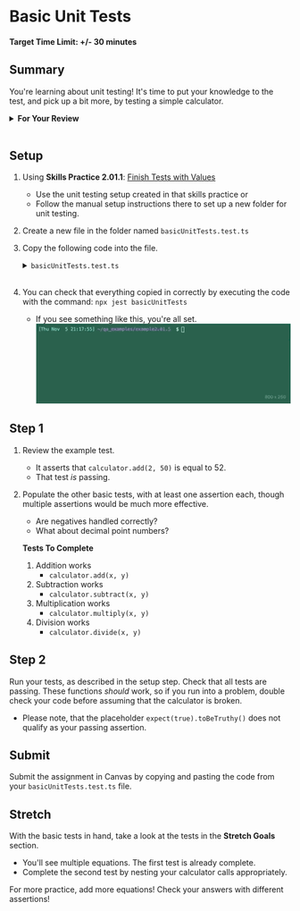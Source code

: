 # Basic Unit Tests

#### Target Time Limit: +/- 30 minutes

## Summary

You're learning about unit testing! It's time to put your knowledge to the test,
and pick up a bit more, by testing a simple calculator.

<details  markdown="1"> <summary> <strong> For Your Review </strong> </summary>

If you're feeling uncertain on where to start in this project, look over the
following:

- Skills Practice:
  - <a target="\_blank" href="https://devmountain.github.io/qa_student_assignments/units/unit_2_fundamentals/2.01/sp2.01.1.html">Finish
    Tests with Values</a>
  - <a target="\_blank" href="https://devmountain.github.io/qa_student_assignments/units/unit_2_fundamentals/2.01/sp2.01.2.html">Finish
    Tests with Assertions</a>

</details>

<br />

## Setup

1. Using **Skills Practice 2.01.1**:
   <a target="\_blank" href="https://devmountain.github.io/qa_student_assignments/units/unit_2_fundamentals/2.01/sp2.01.1.html">Finish
   Tests with Values</a>
   - Use the unit testing setup created in that skills practice or
   - Follow the manual setup instructions there to set up a new folder for unit
     testing.
1. Create a new file in the folder named `basicUnitTests.test.ts`
1. Copy the following code into the file.
   <details markdown="1"><summary><code>basicUnitTests.test.ts</code></summary>

   ```typescript
   describe("Testing the calculator", () => {
     test("Example test", () => {
       expect(calculator.add(2, 50)).toBe(52);
     });
     test("Addition works", () => {
       expect(true).toBeTruthy();
     });
     test("Subtraction works", () => {
       expect(true).toBeTruthy();
     });
     test("Multiplication works", () => {
       expect(true).toBeTruthy();
     });
     test("Division works", () => {
       expect(true).toBeTruthy();
     });
     describe("Stretch Goals", () => {
       test("(2+2)/4 == 1", () => {
         expect(calculator.divide(calculator.add(2, 2), 4)).toBe(1);
       });
       test("(28/4)*(6/2)*(30-27+(3-4)) == 42", () => {
         expect(true).toBeTruthy();
       });
     });
   });

   const calculator = {
     /** Takes two numbers and adds them together.
      * @example
      * calculator.add(2, 3) == 5
      */
     add: (a: number, b: number): number => a + b,
     /** Takes two numbers and subtracts the second from the first.
      * @example
      * calculator.subtract(2, 3) == -1
      */
     subtract: (a: number, b: number): number => a - b,
     /** Takes two numbers and multiplies them together.
      * @example
      * calculator.multiply(2, 3) == 6
      */
     multiply: (a: number, b: number): number => a * b,
     /** Takes two numbers and divides the first by the second.
      * @example
      * calculator.divide(2, 3) == 0.5
      */
     divide: (a: number, b: number): number => a / b,
   };
   ```

   </details>

   <br />

1. You can check that everything copied in correctly by executing the code with
   the command: `npx jest basicUnitTests`
   - If you see something like this, you're all set.
     ![](../../../assets/basicUnitTests1.gif)

## Step 1

1. Review the example test.
   - It asserts that `calculator.add(2, 50)` is equal to 52.
   - That test _is_ passing.
1. Populate the other basic tests, with at least one assertion each, though
   multiple assertions would be much more effective.

   - Are negatives handled correctly?
   - What about decimal point numbers?

   **Tests To Complete**

   1. Addition works
      - `calculator.add(x, y)`
   1. Subtraction works
      - `calculator.subtract(x, y)`
   1. Multiplication works
      - `calculator.multiply(x, y)`
   1. Division works
      - `calculator.divide(x, y)`

## Step 2

Run your tests, as described in the setup step. Check that all tests are
passing. These functions _should_ work, so if you run into a problem, double
check your code before assuming that the calculator is broken.

- Please note, that the placeholder `expect(true).toBeTruthy()` does not qualify
  as your passing assertion.

## Submit

Submit the assignment in Canvas by copying and pasting the code from your
`basicUnitTests.test.ts` file.

## Stretch

With the basic tests in hand, take a look at the tests in the **Stretch Goals**
section.

- You'll see multiple equations. The first test is already complete.
- Complete the second test by nesting your calculator calls appropriately.

For more practice, add more equations! Check your answers with different
assertions!
